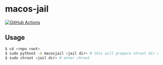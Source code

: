 # macos-jail

[![GitHub Actions](https://github.com/slonopotamus/macos-jail/workflows/CI/badge.svg?branch=master)](https://github.com/slonopotamus/macos-jail/actions/workflows/ci.yml?query=branch%3Amaster)

## Usage

```bash
$ cd <repo root>
$ sudo python3 -m macosjail <jail dir> # this will prepare chroot dir contents
$ sudo chroot <jail dir> # enter chroot
```
